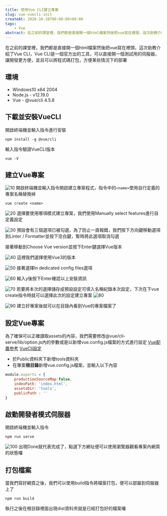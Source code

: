 ```yaml
---
title: 使用Vue CLI建立專案
slug: vue-vuecli-init
createAt: 2020-10-28T00:00:00+08:00
tags:
    - Vue
abstract: 在之前的課堂裡，我們都是直接開一個html檔案然後把vue寫在裡頭，這次助教介紹了Vue CLI，Vue CLI是一個官方出的工具，可以直接開一個測試用的伺服器，讓開發更方便，並且可以將程式碼打包，方便某些情況下的部署
---
```


在之前的課堂裡，我們都是直接開一個html檔案然後把vue寫在裡頭，這次助教介紹了Vue CLI，Vue CLI是一個官方出的工具，可以直接開一個測試用的伺服器，讓開發更方便，並且可以將程式碼打包，方便某些情況下的部署

## 環境
- Windows10 x64 2004
- Node.js - v12.19.0
- Vue - @vue/cli 4.5.8

## 下載並安裝VueCLI
開啟終端機並輸入指令進行安裝
```shell=cmd
npm install -g @vue/cli
```
輸入指令驗證VueCLI版本
```shell=cmd
vue -V
```
## 建立Vue專案
![10](./assets/10.png)
開啟終端機並輸入指令開啟建立專案程式，指令中的`<name>`使用自行定義的專案名稱替換掉
```shell=cmd
vue create <name>
```

![20](./assets/20.png)
選擇要使用哪項模式建立專案，我們使用Manually select features進行自定義設定

![30](./assets/30.png)
預設會有三個選項已被勾選，為了防止一直報錯，我們按下方向鍵移動選項到Linter / Formatter並按下空白鍵，暫時將此選項取消勾選

接著移動到Choose Vue version並按下Enter鍵選擇Vue版本

![40](./assets/40.png)
這裡我們選擇使用Vue3的版本

![50](./assets/50.png)
接著選擇In dedicated config files選項

![60](./assets/60.png)
輸入y後按下Enter確認以上安裝資訊

![70](./assets/70.png)
若要將本次的選擇儲存成預設設定可填入名稱紀錄本次設定，下次在下vue create指令時就可以選擇此次的設定建立專案
![80](./assets/80.png)

![90](./assets/90.png)
建立好專案後就可以在目錄內看到Vue的專案檔案了

## 設定Vue專案
為了確保可以正確讀取assets的內容，我們需要修改@vue/cli-serve/lib/option.js內的參數或是以新增vue.config.js檔案的方式進行設定
[Vue配置参考](https://cli.vuejs.org/zh/config) [VueCli設定](http://wm.dyu.edu.tw/testweb/myWeb/)
- 於Public資料夾下新增tools資料夾
- 在專案**根目錄**新增vue.config.js檔案，並輸入以下內容
```javascript
module.exports = {
    productionSourceMap:false,
    indexPath: 'index.html',
    assetsDir: 'tools',
    publicPath : ''
}
```

## 啟動開發者模式伺服器
開啟終端機並輸入指令
```shell=cmd
npm run serve
```
![100](./assets/100.png)
出現Done就代表完成了，點選下方網址便可以使用瀏覽器觀看專案內網頁的狀態囉

## 打包檔案
當我們寫好網頁之後，我們可以使用build指令將檔案打包，便可以部屬到伺服器上了
```shell=cmd
npm run build
```
執行之後在根目錄裡面出現dist資料夾就是已經打包好的檔案囉